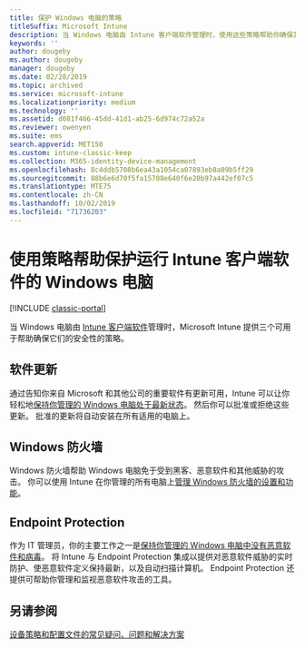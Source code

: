 ```yaml
---
title: 保护 Windows 电脑的策略
titleSuffix: Microsoft Intune
description: 当 Windows 电脑由 Intune 客户端软件管理时，使用这些策略帮助你确保其安全性。
keywords: ''
author: dougeby
ms.author: dougeby
manager: dougeby
ms.date: 02/28/2019
ms.topic: archived
ms.service: microsoft-intune
ms.localizationpriority: medium
ms.technology: ''
ms.assetid: d081f466-45dd-41d1-ab25-6d974c72a52a
ms.reviewer: owenyen
ms.suite: ems
search.appverid: MET150
ms.custom: intune-classic-keep
ms.collection: M365-identity-device-management
ms.openlocfilehash: 8c4ddb5708b6ea43a1054ca07893eb8a09b5ff29
ms.sourcegitcommit: 88b6e6d70f5fa15708e640f6e20b97a442ef07c5
ms.translationtype: MTE75
ms.contentlocale: zh-CN
ms.lasthandoff: 10/02/2019
ms.locfileid: "71736203"
---
```

# <a name="use-policies-to-help-protect-windows-pcs-that-run-the-intune-client-software"></a>使用策略帮助保护运行 Intune 客户端软件的 Windows 电脑

[!INCLUDE [classic-portal](../../intune-classic/includes/classic-portal.md)]

当 Windows 电脑由 [Intune 客户端软件](../manage-windows-pcs-with-microsoft-intune.md)管理时，Microsoft Intune 提供三个可用于帮助确保它们的安全性的策略。


## <a name="software-updates"></a>软件更新

通过告知你来自 Microsoft 和其他公司的重要软件有更新可用，Intune 可以让你轻松地[保持你管理的 Windows 电脑处于最新状态](../keep-windows-pcs-up-to-date-with-software-updates-in-microsoft-intune.md)。 然后你可以批准或拒绝这些更新。 批准的更新将自动安装在所有适用的电脑上。

## <a name="windows-firewall"></a>Windows 防火墙

Windows 防火墙帮助 Windows 电脑免于受到黑客、恶意软件和其他威胁的攻击。 你可以使用 Intune 在你管理的所有电脑上[管理 Windows 防火墙的设置和功能](../help-protect-windows-pcs-using-windows-firewall-policies-in-microsoft-intune.md)。

## <a name="endpoint-protection"></a>Endpoint Protection

作为 IT 管理员，你的主要工作之一是[保持你管理的 Windows 电脑中没有恶意软件和病毒](../help-secure-windows-pcs-with-endpoint-protection-for-microsoft-intune.md)。 将 Intune 与 Endpoint Protection 集成以提供对恶意软件威胁的实时防护、使恶意软件定义保持最新，以及自动扫描计算机。 Endpoint Protection 还提供可帮助你管理和监视恶意软件攻击的工具。

## <a name="see-also"></a>另请参阅

[设备策略和配置文件的常见疑问、问题和解决方案](../configuration/device-profile-troubleshoot.md)
